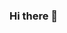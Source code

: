 ### Hi there 👋

<!--
**glauciabierwagen/glauciabierwagen** is a ✨ _special_ ✨ repository because its `README.md` (this file) appears on your GitHub profile.

Here are some ideas to get you started:

- 🔭 I’m currently working on education, as a teacher of Math, Portuguese and Digital Literacy in Brazilian elementary schools for almost fourteen years. I learned a lot in this profession. I majored in Pedagogy, ICT and master in Education. 
- 🌱 I have studied how to be a Front End Developer. I’m currently learning programming, specifically CSS, HTML, JavaScript...and so on...
- 👯 I’m looking to collaborate on ...
- 🤔 I’m looking for help with career transition. A big challenge for me!
- 💬 Ask me about ...
- 📫 How to reach me: ...
- 😄 I enjoy to spend my free time with swimming, reading, watching series and movies, and cats.
- ⚡ Fun fact: ...
-->
